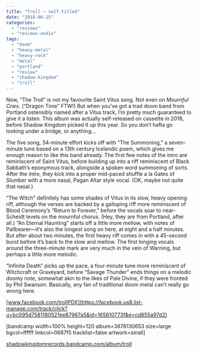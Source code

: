 ```yaml
---
title: "Troll – self-titled"
date: "2018-06-25"
categories: 
  - "reviews"
  - "reviews-audio"
tags: 
  - "doom"
  - "heavy-metal"
  - "heavy-rock"
  - "metal"
  - "portland"
  - "review"
  - "shadow-kingdom"
  - "troll"
---
```


Now, “The Troll” is not my favourite Saint Vitus song. Not even on _Mournful Cries_. (“Dragon Time” FTW!) But when you’ve got a trad doom band from Portland ostensibly named after a Vitus track, I’m pretty much guaranteed to give it a listen. This album was actually self-released on cassette in 2016, before Shadow Kingdom picked it up this year. So you don’t hafta go looking under a bridge, or anything…

The five song, 34-minute effort kicks off with “The Summoning,” a seven-minute tune based on a 13th century Icelandic poem, which gives me enough reason to like this band already. The first few notes of the intro are reminiscent of Saint Vitus, before building up into a riff reminiscent of Black Sabbath’s eponymous track, alongside a spoken word summoning of sorts. After the intro, they kick into a proper mid-paced shuffle a la Gates of Slumber with a more nasal, Pagan Altar style vocal. (OK, maybe not quite that nasal.)

“The Witch” definitely has some shades of Vitus in its slow, heavy opening riff, although the verses are backed by a galloping riff more reminiscent of Blood Ceremony’s “Return to Forever,” before the vocals soar to near-Scheidt levels on the mournful chorus. (Hey, they are from Portland, after all.) “An Eternal Haunting” starts off a little more mellow, with notes of Pallbearer—it’s also the longest song on here, at eight and a half minutes. But after about two minutes, the first heavy riff comes in with a 45-second burst before it’s back to the slow and mellow. The first longing vocals around the three-minute mark are very much in the vein of Warning, but perhaps a little more melodic.

“Infinite Death” picks up the pace, a four-minute tune more reminiscent of Witchcraft or Graveyard, before “Savage Thunder” ends things on a melodic doomy note, somewhat akin to the likes of Pale Divine, if they were fronted by Phil Swanson. Basically, any fan of traditional doom metal can’t really go wrong here.

[www.facebook.com/trollPDX](https://facebook.us8.list-manage.com/track/click?u=bc095d7581180521ee87967a5&id=165610773f&e=cd855a97d2)

\[bandcamp width=100% height=120 album=3878130653 size=large bgcol=ffffff linkcol=0687f5 tracklist=false artwork=small\]

[shadowkingdomrecords.bandcamp.com/album/troll](https://shadowkingdomrecords.bandcamp.com/album/troll)
